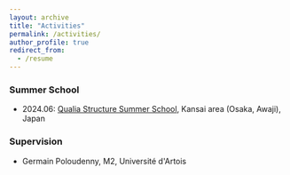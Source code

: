 ```yaml
---
layout: archive
title: "Activities"
permalink: /activities/
author_profile: true
redirect_from:
  - /resume
---
```

### Summer School
* 2024.06: [Qualia Structure Summer School](https://en.qualia-structure.jp/news/detail/3569), Kansai area (Osaka, Awaji), Japan

### Supervision
* Germain Poloudenny, M2, Université d'Artois


